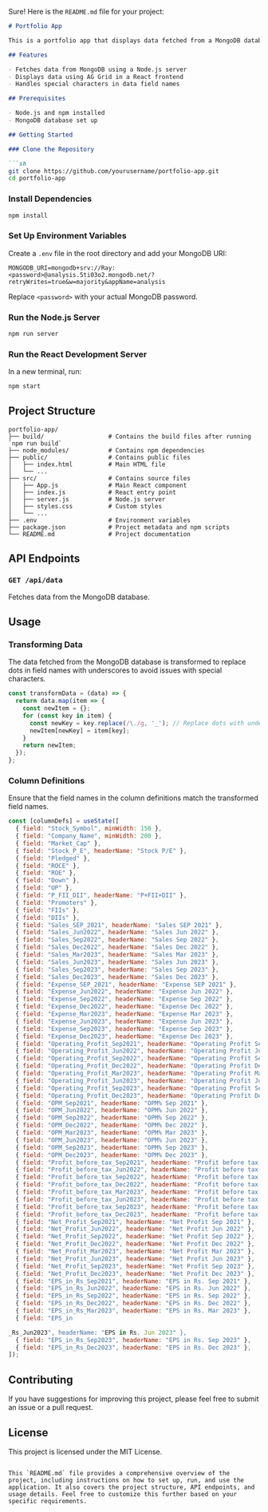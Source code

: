 Sure! Here is the `README.md` file for your project:

```markdown
# Portfolio App

This is a portfolio app that displays data fetched from a MongoDB database using a Node.js backend and displays it using AG Grid in a React frontend.

## Features

- Fetches data from MongoDB using a Node.js server
- Displays data using AG Grid in a React frontend
- Handles special characters in data field names

## Prerequisites

- Node.js and npm installed
- MongoDB database set up

## Getting Started

### Clone the Repository

```sh
git clone https://github.com/yourusername/portfolio-app.git
cd portfolio-app
```

### Install Dependencies

```sh
npm install
```

### Set Up Environment Variables

Create a `.env` file in the root directory and add your MongoDB URI:

```
MONGODB_URI=mongodb+srv://Ray:<password>@analysis.5ti03o2.mongodb.net/?retryWrites=true&w=majority&appName=analysis
```

Replace `<password>` with your actual MongoDB password.

### Run the Node.js Server

```sh
npm run server
```

### Run the React Development Server

In a new terminal, run:

```sh
npm start
```

## Project Structure

```
portfolio-app/
├── build/                  # Contains the build files after running `npm run build`
├── node_modules/           # Contains npm dependencies
├── public/                 # Contains public files
│   ├── index.html          # Main HTML file
│   └── ...
├── src/                    # Contains source files
│   ├── App.js              # Main React component
│   ├── index.js            # React entry point
│   ├── server.js           # Node.js server
│   ├── styles.css          # Custom styles
│   └── ...
├── .env                    # Environment variables
├── package.json            # Project metadata and npm scripts
└── README.md               # Project documentation
```

## API Endpoints

### `GET /api/data`

Fetches data from the MongoDB database.

## Usage

### Transforming Data

The data fetched from the MongoDB database is transformed to replace dots in field names with underscores to avoid issues with special characters.

```javascript
const transformData = (data) => {
  return data.map(item => {
    const newItem = {};
    for (const key in item) {
      const newKey = key.replace(/\./g, '_'); // Replace dots with underscores
      newItem[newKey] = item[key];
    }
    return newItem;
  });
};
```

### Column Definitions

Ensure that the field names in the column definitions match the transformed field names.

```javascript
const [columnDefs] = useState([
  { field: "Stock_Symbol", minWidth: 150 },
  { field: "Company_Name", minWidth: 200 },
  { field: "Market_Cap" },
  { field: "Stock_P_E", headerName: "Stock P/E" },
  { field: "Pledged" },
  { field: "ROCE" },
  { field: "ROE" },
  { field: "Down" },
  { field: "UP" },
  { field: "P_FII_DII", headerName: "P+FII+DII" },
  { field: "Promoters" },
  { field: "FIIs" },
  { field: "DIIs" },
  { field: "Sales_SEP_2021", headerName: "Sales SEP 2021" },
  { field: "Sales_Jun2022", headerName: "Sales Jun 2022" },
  { field: "Sales_Sep2022", headerName: "Sales Sep 2022" },
  { field: "Sales_Dec2022", headerName: "Sales Dec 2022" },
  { field: "Sales_Mar2023", headerName: "Sales Mar 2023" },
  { field: "Sales_Jun2023", headerName: "Sales Jun 2023" },
  { field: "Sales_Sep2023", headerName: "Sales Sep 2023" },
  { field: "Sales_Dec2023", headerName: "Sales Dec 2023" },
  { field: "Expense_SEP_2021", headerName: "Expense SEP 2021" },
  { field: "Expense_Jun2022", headerName: "Expense Jun 2022" },
  { field: "Expense_Sep2022", headerName: "Expense Sep 2022" },
  { field: "Expense_Dec2022", headerName: "Expense Dec 2022" },
  { field: "Expense_Mar2023", headerName: "Expense Mar 2023" },
  { field: "Expense_Jun2023", headerName: "Expense Jun 2023" },
  { field: "Expense_Sep2023", headerName: "Expense Sep 2023" },
  { field: "Expense_Dec2023", headerName: "Expense Dec 2023" },
  { field: "Operating_Profit_Sep2021", headerName: "Operating Profit Sep 2021" },
  { field: "Operating_Profit_Jun2022", headerName: "Operating Profit Jun 2022" },
  { field: "Operating_Profit_Sep2022", headerName: "Operating Profit Sep 2022" },
  { field: "Operating_Profit_Dec2022", headerName: "Operating Profit Dec 2022" },
  { field: "Operating_Profit_Mar2023", headerName: "Operating Profit Mar 2023" },
  { field: "Operating_Profit_Jun2023", headerName: "Operating Profit Jun 2023" },
  { field: "Operating_Profit_Sep2023", headerName: "Operating Profit Sep 2023" },
  { field: "Operating_Profit_Dec2023", headerName: "Operating Profit Dec 2023" },
  { field: "OPM_Sep2021", headerName: "OPM% Sep 2021" },
  { field: "OPM_Jun2022", headerName: "OPM% Jun 2022" },
  { field: "OPM_Sep2022", headerName: "OPM% Sep 2022" },
  { field: "OPM_Dec2022", headerName: "OPM% Dec 2022" },
  { field: "OPM_Mar2023", headerName: "OPM% Mar 2023" },
  { field: "OPM_Jun2023", headerName: "OPM% Jun 2023" },
  { field: "OPM_Sep2023", headerName: "OPM% Sep 2023" },
  { field: "OPM_Dec2023", headerName: "OPM% Dec 2023" },
  { field: "Profit_before_tax_Sep2021", headerName: "Profit before tax Sep 2021" },
  { field: "Profit_before_tax_Jun2022", headerName: "Profit before tax Jun 2022" },
  { field: "Profit_before_tax_Sep2022", headerName: "Profit before tax Sep 2022" },
  { field: "Profit_before_tax_Dec2022", headerName: "Profit before tax Dec 2022" },
  { field: "Profit_before_tax_Mar2023", headerName: "Profit before tax Mar 2023" },
  { field: "Profit_before_tax_Jun2023", headerName: "Profit before tax Jun 2023" },
  { field: "Profit_before_tax_Sep2023", headerName: "Profit before tax Sep 2023" },
  { field: "Profit_before_tax_Dec2023", headerName: "Profit before tax Dec 2023" },
  { field: "Net_Profit_Sep2021", headerName: "Net Profit Sep 2021" },
  { field: "Net_Profit_Jun2022", headerName: "Net Profit Jun 2022" },
  { field: "Net_Profit_Sep2022", headerName: "Net Profit Sep 2022" },
  { field: "Net_Profit_Dec2022", headerName: "Net Profit Dec 2022" },
  { field: "Net_Profit_Mar2023", headerName: "Net Profit Mar 2023" },
  { field: "Net_Profit_Jun2023", headerName: "Net Profit Jun 2023" },
  { field: "Net_Profit_Sep2023", headerName: "Net Profit Sep 2023" },
  { field: "Net_Profit_Dec2023", headerName: "Net Profit Dec 2023" },
  { field: "EPS_in_Rs_Sep2021", headerName: "EPS in Rs. Sep 2021" },
  { field: "EPS_in_Rs_Jun2022", headerName: "EPS in Rs. Jun 2022" },
  { field: "EPS_in_Rs_Sep2022", headerName: "EPS in Rs. Sep 2022" },
  { field: "EPS_in_Rs_Dec2022", headerName: "EPS in Rs. Dec 2022" },
  { field: "EPS_in_Rs_Mar2023", headerName: "EPS in Rs. Mar 2023" },
  { field: "EPS_in

_Rs_Jun2023", headerName: "EPS in Rs. Jun 2023" },
  { field: "EPS_in_Rs_Sep2023", headerName: "EPS in Rs. Sep 2023" },
  { field: "EPS_in_Rs_Dec2023", headerName: "EPS in Rs. Dec 2023" },
]);
```

## Contributing

If you have suggestions for improving this project, please feel free to submit an issue or a pull request.

## License

This project is licensed under the MIT License.
```

This `README.md` file provides a comprehensive overview of the project, including instructions on how to set up, run, and use the application. It also covers the project structure, API endpoints, and usage details. Feel free to customize this further based on your specific requirements.
